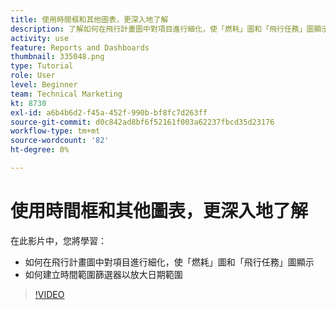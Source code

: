 ```yaml
---
title: 使用時間框和其他圖表，更深入地了解
description: 了解如何在飛行計畫圖中對項目進行細化，使「燃耗」圖和「飛行任務」圖顯示在 [!DNL  Workfront].
activity: use
feature: Reports and Dashboards
thumbnail: 335048.png
type: Tutorial
role: User
level: Beginner
team: Technical Marketing
kt: 8730
exl-id: a6b4b6d2-f45a-452f-990b-bf8fc7d263ff
source-git-commit: d0c842ad8bf6f52161f003a62237fbcd35d23176
workflow-type: tm+mt
source-wordcount: '82'
ht-degree: 0%

---
```


# 使用時間框和其他圖表，更深入地了解

在此影片中，您將學習：

* 如何在飛行計畫圖中對項目進行細化，使「燃耗」圖和「飛行任務」圖顯示
* 如何建立時間範圍篩選器以放大日期範圍

>[!VIDEO](https://video.tv.adobe.com/v/335048/?quality=12)
